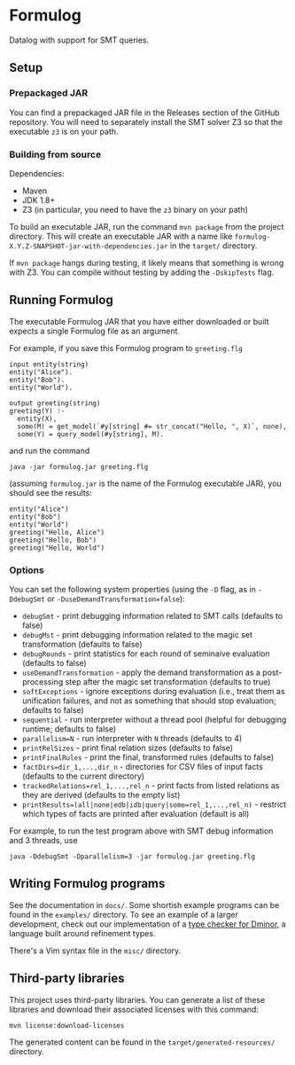 # Formulog 
Datalog with support for SMT queries.

## Setup

### Prepackaged JAR

You can find a prepackaged JAR file in the Releases section of the GitHub
repository. You will need to separately install the SMT solver Z3 so that the
executable `z3` is on your path.

### Building from source

Dependencies:

* Maven
* JDK 1.8+
* Z3 (in particular, you need to have the `z3` binary on your path)

To build an executable JAR, run the command `mvn package` from the project
directory. This will create an executable JAR with a name like 
`formulog-X.Y.Z-SNAPSHOT-jar-with-dependencies.jar` in the `target/`
directory.

If `mvn package` hangs during testing, it likely means that something is wrong
with Z3. You can compile without testing by adding the `-DskipTests` flag.

## Running Formulog

The executable Formulog JAR that you have either downloaded or built expects a
single Formulog file as an argument.

For example, if you save this Formulog program to `greeting.flg`

```
input entity(string)
entity("Alice").
entity("Bob").
entity("World").

output greeting(string)
greeting(Y) :-
  entity(X),
  some(M) = get_model(`#y[string] #= str_concat("Hello, ", X)`, none),
  some(Y) = query_model(#y[string], M).
```

and run the command

```
java -jar formulog.jar greeting.flg 
```

(assuming `formulog.jar` is the name of the Formulog executable JAR), you
should see the results:

```
entity("Alice")
entity("Bob")
entity("World")
greeting("Hello, Alice")
greeting("Hello, Bob")
greeting("Hello, World")
```

### Options

You can set the following system properties (using the `-D` flag, as in
`-DdebugSmt` or `-DuseDemandTransformation=false`):

* `debugSmt` - print debugging information related to SMT calls (defaults to
  false)
* `debugMst` - print debugging information related to the magic set
  transformation (defaults to false)
* `debugRounds` - print statistics for each round of seminaive evaluation
  (defaults to false)
* `useDemandTransformation` - apply the demand transformation as a
  post-processing step after the magic set transformation (defaults to true)
* `softExceptions` - ignore exceptions during evaluation (i.e., treat them as
  unification failures, and not as something that should stop evaluation;
  defaults to false)
* `sequential` - run interpreter without a thread pool (helpful for debugging
  runtime; defaults to false)
* `parallelism=N` - run interpreter with `N` threads (defaults to 4)
* `printRelSizes` - print final relation sizes (defaults to false)
* `printFinalRules` - print the final, transformed rules (defaults to false)
* `factDirs=dir_1,...,dir_n` - directories for CSV files of input facts
  (defaults to the current directory)
* `trackedRelations=rel_1,...,rel_n` - print facts from listed relations as
  they are derived (defaults to the empty list)
* `printResults=(all|none|edb|idb|query|some=rel_1,...,rel_n)` - restrict which
  types of facts are printed after evaluation (default is all)

For example, to run the test program above with SMT debug information and 3
threads, use

```
java -DdebugSmt -Dparallelism=3 -jar formulog.jar greeting.flg
```

## Writing Formulog programs

See the documentation in `docs/`. Some shortish example programs can be found
in the `examples/` directory. To see an example of a larger development, check
out our implementation of a [type checker for
Dminor](https://github.com/HarvardPL/dminor-in-formulog), a language built
around refinement types.

There's a Vim syntax file in the `misc/` directory.

## Third-party libraries

This project uses third-party libraries. You can generate a list of these
libraries and download their associated licenses with this command:

```
mvn license:download-licenses
```

The generated content can be found in the `target/generated-resources/`
directory.
